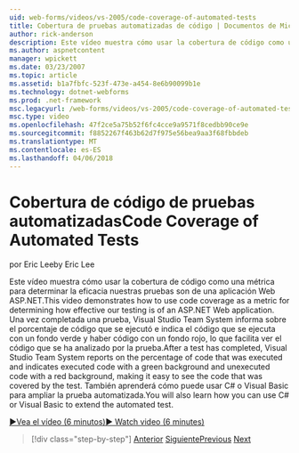 ```yaml
---
uid: web-forms/videos/vs-2005/code-coverage-of-automated-tests
title: Cobertura de pruebas automatizadas de código | Documentos de Microsoft
author: rick-anderson
description: Este vídeo muestra cómo usar la cobertura de código como una métrica para determinar la eficacia nuestras pruebas son de una aplicación Web ASP.NET. Después de una prueba tiene com...
ms.author: aspnetcontent
manager: wpickett
ms.date: 03/23/2007
ms.topic: article
ms.assetid: b1a7fbfc-523f-473e-a454-8e6b90099b1e
ms.technology: dotnet-webforms
ms.prod: .net-framework
msc.legacyurl: /web-forms/videos/vs-2005/code-coverage-of-automated-tests
msc.type: video
ms.openlocfilehash: 47f2ce5a75b52f6fc4cce9a9571f8cedbb90ce9e
ms.sourcegitcommit: f8852267f463b62d7f975e56bea9aa3f68fbbdeb
ms.translationtype: MT
ms.contentlocale: es-ES
ms.lasthandoff: 04/06/2018
---
```

<a name="code-coverage-of-automated-tests"></a><span data-ttu-id="85b20-104">Cobertura de código de pruebas automatizadas</span><span class="sxs-lookup"><span data-stu-id="85b20-104">Code Coverage of Automated Tests</span></span>
====================
<span data-ttu-id="85b20-105">por Eric Lee</span><span class="sxs-lookup"><span data-stu-id="85b20-105">by Eric Lee</span></span>

<span data-ttu-id="85b20-106">Este vídeo muestra cómo usar la cobertura de código como una métrica para determinar la eficacia nuestras pruebas son de una aplicación Web ASP.NET.</span><span class="sxs-lookup"><span data-stu-id="85b20-106">This video demonstrates how to use code coverage as a metric for determining how effective our testing is of an ASP.NET Web application.</span></span> <span data-ttu-id="85b20-107">Una vez completada una prueba, Visual Studio Team System informa sobre el porcentaje de código que se ejecutó e indica el código que se ejecuta con un fondo verde y haber código con un fondo rojo, lo que facilita ver el código que se ha analizado por la prueba.</span><span class="sxs-lookup"><span data-stu-id="85b20-107">After a test has completed, Visual Studio Team System reports on the percentage of code that was executed and indicates executed code with a green background and unexecuted code with a red background, making it easy to see the code that was covered by the test.</span></span> <span data-ttu-id="85b20-108">También aprenderá cómo puede usar C# o Visual Basic para ampliar la prueba automatizada.</span><span class="sxs-lookup"><span data-stu-id="85b20-108">You will also learn how you can use C# or Visual Basic to extend the automated test.</span></span>

[<span data-ttu-id="85b20-109">&#9654;Vea el vídeo (6 minutos)</span><span class="sxs-lookup"><span data-stu-id="85b20-109">&#9654; Watch video (6 minutes)</span></span>](https://channel9.msdn.com/Blogs/ASP-NET-Site-Videos/code-coverage-of-automated-tests)

> [!div class="step-by-step"]
> <span data-ttu-id="85b20-110">[Anterior](measuring-the-business-value-of-ajax.md)
> [Siguiente](custom-extraction-rules-and-coded-web-tests.md)</span><span class="sxs-lookup"><span data-stu-id="85b20-110">[Previous](measuring-the-business-value-of-ajax.md)
[Next](custom-extraction-rules-and-coded-web-tests.md)</span></span>
